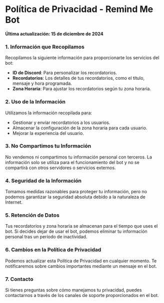 # Política de Privacidad - Remind Me Bot
**Última actualización: 15 de diciembre de 2024**

### 1. Información que Recopilamos
Recopilamos la siguiente información para proporcionarte los servicios del bot:
- **ID de Discord**: Para personalizar los recordatorios.
- **Recordatorios**: Los detalles de tus recordatorios, como el título, mensaje y hora programada.
- **Zona Horaria**: Para ajustar los recordatorios según tu zona horaria.

### 2. Uso de la Información
Utilizamos la información recopilada para:
- Gestionar y enviar recordatorios a los usuarios.
- Almacenar la configuración de la zona horaria para cada usuario.
- Mejorar la experiencia del usuario.

### 3. No Compartimos tu Información
No vendemos ni compartimos tu información personal con terceros. La información solo se utiliza para el funcionamiento del bot y no se compartirá con otros servidores o servicios externos.

### 4. Seguridad de la Información
Tomamos medidas razonables para proteger tu información, pero no podemos garantizar la seguridad absoluta debido a la naturaleza de Internet.

### 5. Retención de Datos
Tus recordatorios y zona horaria se almacenan para el tiempo que uses el bot. Si decides dejar de usar el bot, podemos eliminar tu información personal tras un período de inactividad.

### 6. Cambios en la Política de Privacidad
Podemos actualizar esta Política de Privacidad en cualquier momento. Te notificaremos sobre cambios importantes mediante un mensaje en el bot.

### 7. Contacto
Si tienes preguntas sobre cómo manejamos tu privacidad, puedes contactarnos a través de los canales de soporte proporcionados en el bot.
